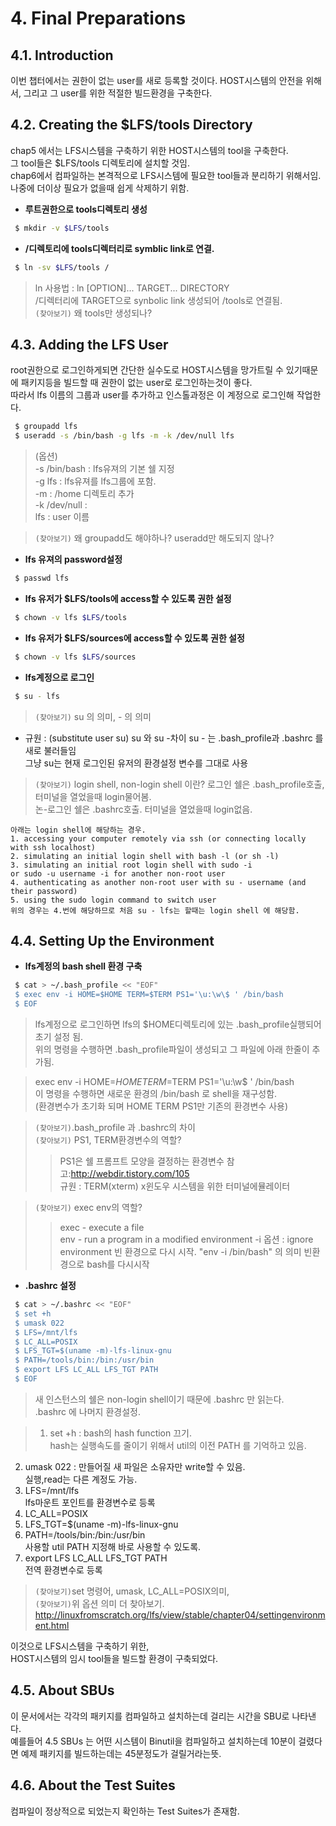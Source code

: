 
# 4. Final Preparations

<!-- toc -->





## 4.1. Introduction
이번 챕터에서는 권한이 없는 user를 새로 등록할 것이다. HOST시스템의 안전을 위해서, 그리고 그 user를 위한 적절한 빌드환경을 구축한다.


## 4.2. Creating the $LFS/tools Directory

chap5 에서는 LFS시스템을 구축하기 위한 HOST시스템의 tool을 구축한다.  
그 tool들은 $LFS/tools 디렉토리에 설치할 것임.  
chap6에서 컴파일하는 본격적으로 LFS시스템에 필요한 tool들과 분리하기 위해서임.  
나중에 더이상 필요가 없을때 쉽게 삭제하기 위함.  


- __루트권한으로 tools디렉토리 생성__  

```sh
 $ mkdir -v $LFS/tools
```


- __/디렉토리에 tools디렉터리로 symblic link로 연결.__  

```sh
 $ ln -sv $LFS/tools /
```
> ln 사용법 : ln [OPTION]... TARGET... DIRECTORY  
/디렉터리에 TARGET으로 synbolic link 생성되어 /tools로 연결됨.  
``(찾아보기)`` 왜 tools만 생성되나?



## 4.3. Adding the LFS User

root권한으로 로그인하게되면 간단한 실수도로 HOST시스템을 망가트릴 수 있기때문에
패키지등을 빌드할 때 권한이 없는 user로 로그인하는것이 좋다.  
따라서 lfs 이름의 그룹과 user를 추가하고 인스톨과정은 이 계정으로 로그인해 작업한다.  


```sh
 $ groupadd lfs
 $ useradd -s /bin/bash -g lfs -m -k /dev/null lfs
```
> (옵션)  
 -s /bin/bash : lfs유져의 기본 쉘 지정  
 -g lfs : lfs유져를 lfs그룹에 포함.  
 -m :  /home 디렉토리 추가  
 -k /dev/null :   
 lfs : user 이름  

> ``(찾아보기)`` 왜 groupadd도 해야하나? useradd만 해도되지 않나?


- __lfs 유져의 password설정__  

```sh
 $ passwd lfs
```

- __lfs 유저가 $LFS/tools에 access할 수 있도록 권한 설정__  

```sh
 $ chown -v lfs $LFS/tools
```

- __lfs 유저가 $LFS/sources에 access할 수 있도록 권한 설정__  

```sh
 $ chown -v lfs $LFS/sources
```

- __lfs계정으로 로그인__  

```sh
 $ su - lfs
```
>``(찾아보기)`` su 의 의미, - 의 의미  
- 규원 : (substitute user su) su 와 su -차이 su - 는 .bash_profile과
.bashrc 를 새로 불러들임  
그냥 su는 현재 로그인된 유저의 환경설정 변수를 그대로 사용  

>``(찾아보기)`` login shell, non-login shell 이란? 
		로그인 쉘은 .bash_profile호출, 터미널을 열었을때 login물어봄.  
		논-로그인 쉘은 .bashrc호출. 터미널을 열었을때 login없음.  

	아래는 login shell에 해당하는 경우.  
	1. accessing your computer remotely via ssh (or connecting locally with ssh localhost)  
	2. simulating an initial login shell with bash -l (or sh -l)  
	3. simulating an initial root login shell with sudo -i  
	or sudo -u username -i for another non-root user  
	4. authenticating as another non-root user with su - username (and their password)  
	5. using the sudo login command to switch user  
	위의 경우는 4.번에 해당하므로 처음 su - lfs는 할때는 login shell 에 해당함.  




## 4.4. Setting Up the Environment  

- __lfs계정의 bash shell 환경 구축__  

```sh
 $ cat > ~/.bash_profile << "EOF"
 $ exec env -i HOME=$HOME TERM=$TERM PS1='\u:\w\$ ' /bin/bash
 $ EOF
```
> lfs계정으로 로그인하면 lfs의 $HOME디렉토리에 있는 .bash_profile실행되어 초기 설정 됨.  
위의 명령을 수행하면 .bash_profile파일이 생성되고 그 파일에 아래 한줄이 추가됨.  

> exec env -i HOME=$HOME TERM=$TERM PS1='\u:\w\$ ' /bin/bash  
이 명령을 수행하면 새로운 환경의 /bin/bash 로 shell을 재구성함.  
(환경변수가 초기화 되며 HOME TERM PS1만 기존의 환경변수 사용)  

> ``(찾아보기)``.bash_profile 과 .bashrc의 차이  
``(찾아보기)`` PS1, TERM환경변수의 역할?   
>> PS1은 쉘 프롬프트 모양을 결정하는 환경변수 참고:http://webdir.tistory.com/105  
>> 규원 : TERM(xterm) x윈도우 시스템을 위한 터미널에뮬레이터 

> ``(찾아보기)`` exec env의 역할?  
>> exec - execute a file  
	env - run a program in a modified environment
	-i 옵션 : ignore environment 빈 환경으로 다시 시작.
	"env -i /bin/bash" 의 의미 빈환경으로 bash를 다시시작


- __.bashrc 설정__  

```sh
 $ cat > ~/.bashrc << "EOF"
 $ set +h
 $ umask 022
 $ LFS=/mnt/lfs
 $ LC_ALL=POSIX
 $ LFS_TGT=$(uname -m)-lfs-linux-gnu
 $ PATH=/tools/bin:/bin:/usr/bin
 $ export LFS LC_ALL LFS_TGT PATH
 $ EOF
```
> 새 인스턴스의 쉘은 non-login shell이기 때문에 .bashrc 만 읽는다.  
.bashrc 에 나머지 환경설정.  


> 1. set +h : bash의 hash function 끄기.  
	hash는 실행속도를 줄이기 위해서 util의 이전 PATH 를 기억하고 있음.  
2. umask 022 : 만들어질 새 파일은 소유자만 write할 수 있음.  
	실행,read는 다른 계정도 가능.  
3. LFS=/mnt/lfs  
	lfs마운트 포인트를 환경변수로 등록  
4. LC_ALL=POSIX  
5. LFS_TGT=$(uname -m)-lfs-linux-gnu  
6. PATH=/tools/bin:/bin:/usr/bin  
	사용할 util PATH 지정해 바로 사용할 수 있도록.  
7. export LFS LC_ALL LFS_TGT PATH  
	전역 환경변수로 등록  

> ``(찾아보기)``set 명령어, umask, LC_ALL=POSIX의미,  
``(찾아보기)``위 옵션 의미 더 찾아보기.  
	http://linuxfromscratch.org/lfs/view/stable/chapter04/settingenvironment.html  
	
이것으로 LFS시스템을 구축하기 위한,  
HOST시스템의 임시 tool들을 빌드할 환경이 구축되었다.  



## 4.5. About SBUs
이 문서에서는 각각의 패키지를 컴파일하고 설치하는데 걸리는 시간을 SBU로 나타낸다.  
예를들어 4.5 SBUs 는 어떤 시스템이 Binutil을 컴파일하고 설치하는데 10분이 걸렸다면
예제 패키지를 빌드하는데는 45분정도가 걸릴거라는뜻.


## 4.6. About the Test Suites
컴파일이 정상적으로 되었는지 확인하는 Test Suites가 존재함.
